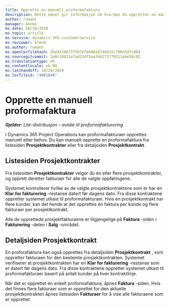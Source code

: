```yaml
---
title: Opprette en manuell proformafaktura
description: Dette emnet gir informasjon om hvordan du oppretter en manuell proformafaktura i Project Operations.
author: rumant
manager: Annbe
ms.date: 10/19/2020
ms.topic: article
ms.service: dynamics-365-customerservice
ms.reviewer: kfend
ms.author: rumant
ms.openlocfilehash: d5e93206737507bf6698a9746815c790d3dfc904
ms.sourcegitcommit: 3a0c18823a7ad23df5aa3de272779313abe56c82
ms.translationtype: HT
ms.contentlocale: nb-NO
ms.lasthandoff: 10/20/2020
ms.locfileid: "4081849"
---
```

# <a name="creating-a-manual-proforma-invoice"></a>Opprette en manuell proformafaktura

_**Gjelder:** Lite-distribusjon – avtale til proformafakturering_

I Dynamics 365 Project Operations kan proformafakturaer opprettes manuelt etter behov. Du kan manuelt opprette en proformafaktura fra listesiden **Prosjektkontrakter** eller fra detaljsiden **Prosjektkontrakt**.

##  <a name="project-contracts-list-page"></a>Listesiden Prosjektkontrakter

Fra listesiden **Prosjektkontrakter** velger du én eller flere prosjektkontrakter, og opprett deretter fakturaer for alle de valgte oppføringene.

Systemet kontrollerer hvilke av de valgte prosjektkontraktene som er har en **Klar for fakturering** -restanse datert før dagens dato. Fra disse kontraktene oppretter systemet utkast til proformafakturaer. Hvis en prosjektkontrakt har flere kunder, kan det hende at det opprettes én faktura per kunde og flere fakturaer per prosjektkontrakt.

Alle de opprettede prosjektfakturaene er tilgjengelige på **Faktura** -siden i **Fakturering** -delen i **Salg** -området.

## <a name="project-contract-details-page"></a>Detaljsiden Prosjektkontrakt

En proforafaktura kan også opprettes fra detaljsiden **Prosjektkontrakt** , som oppretter fakturaen for den bestemte prosjektkontrakten. Systemet verifiserer at prosjektkontrakten har en **Klar for fakturering** -restanse som er datert før dagens dato. Fra disse kontraktene oppretter systemet utkast til proformafakturaer basert på antall kunder på hver kontraktlinje.

Når det er opprettet én enkelt proformafaktura, åpnes **Faktura** -siden. Hvis det finnes flere fakturaer som er opprettet for den aktuelle prosjektkontrakten åpnes listesiden **Fakturaer** for å vise alle fakturaene som er opprettet.
